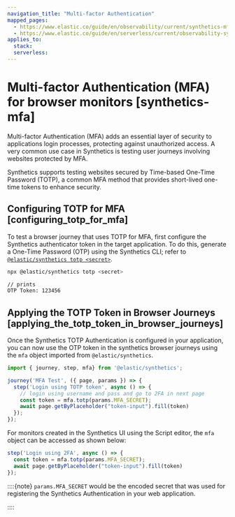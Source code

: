 ```yaml
---
navigation_title: "Multi-factor Authentication"
mapped_pages:
  - https://www.elastic.co/guide/en/observability/current/synthetics-mfa.html
  - https://www.elastic.co/guide/en/serverless/current/observability-synthetics-mfa.html
applies_to:
  stack:
  serverless:
---
```


# Multi-factor Authentication (MFA) for browser monitors [synthetics-mfa]


Multi-factor Authentication (MFA) adds an essential layer of security to applications login processes, protecting against unauthorized access. A very common use case in Synthetics is testing user journeys involving websites protected by MFA.

Synthetics supports testing websites secured by Time-based One-Time Password (TOTP), a common MFA method that provides short-lived one-time tokens to enhance security.


## Configuring TOTP for MFA [configuring_totp_for_mfa]

To test a browser journey that uses TOTP for MFA, first configure the Synthetics authenticator token in the target application. To do this, generate a One-Time Password (OTP) using the Synthetics CLI; refer to [`@elastic/synthetics totp <secret>`](../../../solutions/observability/apps/use-synthetics-cli.md).

```sh
npx @elastic/synthetics totp <secret>

// prints
OTP Token: 123456
```


## Applying the TOTP Token in Browser Journeys [applying_the_totp_token_in_browser_journeys]

Once the Synthetics TOTP Authentication is configured in your application, you can now use the OTP token in the synthetics browser journeys using the `mfa` object imported from `@elastic/synthetics`.

```ts
import { journey, step, mfa} from '@elastic/synthetics';

journey('MFA Test', ({ page, params }) => {
  step('Login using TOTP token', async () => {
    // login using username and pass and go to 2FA in next page
    const token = mfa.totp(params.MFA_SECRET);
    await page.getByPlaceholder("token-input").fill(token)
  });
});
```

For monitors created in the Synthetics UI using the Script editor, the `mfa` object can be accessed as shown below:

```ts
step('Login using 2FA', async () => {
  const token = mfa.totp(params.MFA_SECRET);
  await page.getByPlaceholder("token-input").fill(token)
});
```

::::{note}
`params.MFA_SECRET` would be the encoded secret that was used for registering the Synthetics Authentication in your web application.

::::